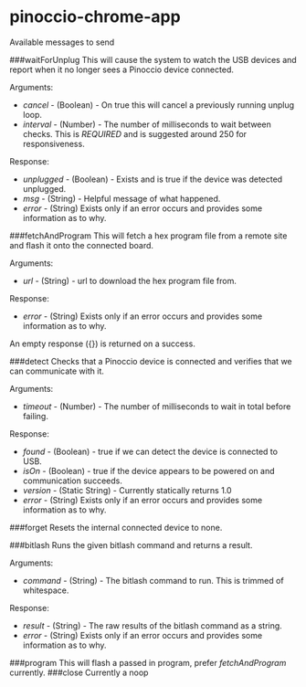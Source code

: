 pinoccio-chrome-app
===================

Available messages to send

###waitForUnplug
This will cause the system to watch the USB devices and report when it no longer sees a Pinoccio device connected.

Arguments:
* _cancel_ - (Boolean) - On true this will cancel a previously running unplug loop.
* _interval_ - (Number) - The number of milliseconds to wait between checks.  This is _REQUIRED_ and is suggested around 250 for responsiveness.

Response:
* _unplugged_ - (Boolean) - Exists and is true if the device was detected unplugged.
* _msg_ - (String) - Helpful message of what happened.
* _error_ - (String) Exists only if an error occurs and provides some information as to why.

###fetchAndProgram
This will fetch a hex program file from a remote site and flash it onto the connected board.

Arguments:
* _url_ - (String) - url to download the hex program file from.

Response:
* _error_ - (String) Exists only if an error occurs and provides some information as to why.

An empty response ({}) is returned on a success.

###detect
Checks that a Pinoccio device is connected and verifies that we can communicate with it.

Arguments:
* _timeout_ - (Number) - The number of milliseconds to wait in total before failing.

Response:
* _found_ - (Boolean) - true if we can detect the device is connected to USB.
* _isOn_ - (Boolean) - true if the device appears to be powered on and communication succeeds.
* _version_ - (Static String) - Currently statically returns 1.0
* _error_ - (String) Exists only if an error occurs and provides some information as to why.

###forget
Resets the internal connected device to none.

###bitlash
Runs the given bitlash command and returns a result.

Arguments:
* _command_ - (String) - The bitlash command to run.  This is trimmed of whitespace.

Response:
* _result_ - (String) - The raw results of the bitlash command as a string.
* _error_ - (String) Exists only if an error occurs and provides some information as to why.


###program
This will flash a passed in program, prefer _fetchAndProgram_ currently.
###close
Currently a noop
